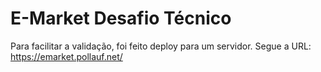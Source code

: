 # E-Market Desafio Técnico

Para facilitar a validação, foi feito deploy para um servidor.
Segue a URL:
https://emarket.pollauf.net/
